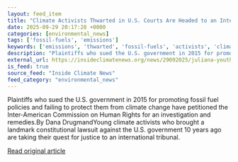 ```yaml
---
layout: feed_item
title: "Climate Activists Thwarted in U.S. Courts Are Headed to an International Tribunal for Review"
date: 2025-09-29 20:17:28 +0000
categories: [environmental_news]
tags: ['fossil-fuels', 'emissions']
keywords: ['emissions', 'thwarted', 'fossil-fuels', 'activists', 'climate']
description: "Plaintiffs who sued the U.S. government in 2015 for promoting fossil fuel policies and failing to protect them from climate change have petitioned the Inter-..."
external_url: https://insideclimatenews.org/news/29092025/juliana-youth-climate-activists-head-to-inter-american-commission-on-human-rights/
is_feed: true
source_feed: "Inside Climate News"
feed_category: "environmental_news"
---
```


Plaintiffs who sued the U.S. government in 2015 for promoting fossil fuel policies and failing to protect them from climate change have petitioned the Inter-American Commission on Human Rights for an investigation and remedies.By Dana DrugmandYoung climate activists who brought a landmark constitutional lawsuit against the U.S. government 10 years ago are taking their quest for justice to an international tribunal.&nbsp;

[Read original article](https://insideclimatenews.org/news/29092025/juliana-youth-climate-activists-head-to-inter-american-commission-on-human-rights/)
